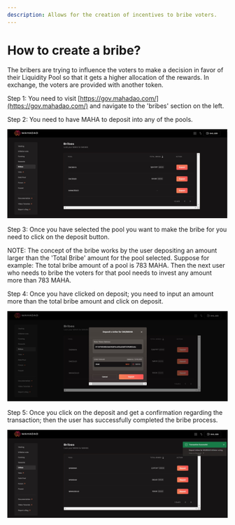 ```yaml
---
description: Allows for the creation of incentives to bribe voters.
---
```


# How to create a bribe?

The bribers are trying to influence the voters to make a decision in favor of their Liquidity Pool so that it gets a higher allocation of the rewards. In exchange, the voters are provided with another token.&#x20;

Step 1: You need to visit [https://gov.mahadao.com/](https://gov.mahadao.com/) and navigate to the 'bribes' section on the left.&#x20;

Step 2: You need to have MAHA to deposit into any of the pools.&#x20;

![The user needs to select the pool they want to invest a bribe in. ](.gitbook/assets/1.jpg)

Step 3: Once you have selected the pool you want to make the bribe for you need to click on the deposit button.&#x20;

NOTE: The concept of the bribe works by the user depositing an amount larger than the 'Total Bribe' amount for the pool selected. Suppose for example: The total bribe amount of a pool is 783 MAHA. Then the next user who needs to bribe the voters for that pool needs to invest any amount more than 783 MAHA.&#x20;

Step 4: Once you have clicked on deposit; you need to input an amount more than the total bribe amount and click on deposit.&#x20;

![The user needs to input an amount that they want to input as a bribe.](<.gitbook/assets/3 (1).jpg>)

Step 5: Once you click on the deposit and get a confirmation regarding the transaction; then the user has successfully completed the bribe process.&#x20;

![The user will get a successful confirmation about the transaction.](<.gitbook/assets/4 (1).jpg>)

